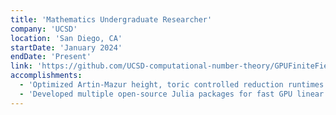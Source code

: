 ```yaml
---
title: 'Mathematics Undergraduate Researcher'
company: 'UCSD'
location: 'San Diego, CA'
startDate: 'January 2024'
endDate: 'Present'
link: 'https://github.com/UCSD-computational-number-theory/GPUFiniteFieldMatrices.jl'
accomplishments:
  - 'Optimized Artin-Mazur height, toric controlled reduction runtimes by 50x using Julia and CUDA on the GPU.'
  - 'Developed multiple open-source Julia packages for fast GPU linear algebra beating FLINT using CUDA.'
---
```

